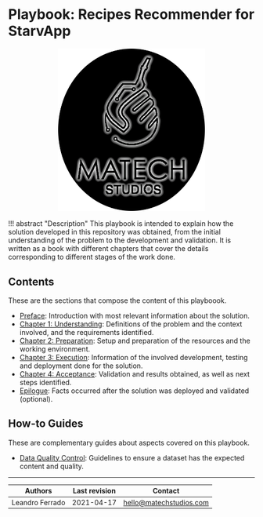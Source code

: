 # Playbook: Recipes Recommender for StarvApp

<p align="center">
  <img src="img/matech_full.png" width="300" \>
</p>

!!! abstract "Description"
    This playbook is intended to explain how the solution developed in this repository was obtained, from the initial understanding of the problem to the development and validation. It is written as a book with different chapters that cover the details corresponding to different stages of the work done.
    

## Contents

These are the sections that compose the content of this playboook.

- [Preface](0_preface.md): Introduction with most relevant information about the solution.
- [Chapter 1: Understanding](1_understanding.md): Definitions of the problem and the context involved, and the requirements identified.
- [Chapter 2: Preparation](2_preparation.md): Setup and preparation of the resources and the working environment.
- [Chapter 3: Execution](3_execution.md): Information of the involved development, testing and deployment done for the solution.
- [Chapter 4: Acceptance](4_acceptance.md): Validation and results obtained, as well as next steps identified.
- [Epilogue](5_epilogue.md): Facts occurred after the solution was deployed and validated (optional).

## How-to Guides

These are complementary guides about aspects covered on this playbook.

- [Data Quality Control](how-to/data_quality_control.md): Guidelines to ensure a dataset has the expected content and quality.

--------------------------------------------------------------------

| **Authors** | **Last revision** | **Contact** |
| ----------- | ----------------- | ----------- |
| Leandro Ferrado | 2021-04-17 | <hello@matechstudios.com> |


